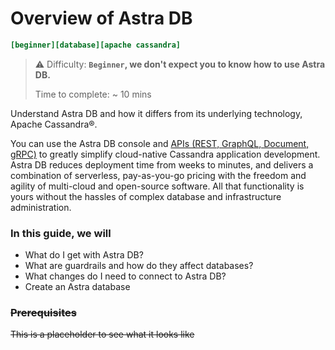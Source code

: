 # Overview of Astra DB
```ini
[beginner][database][apache cassandra]
```

> ⚠️ Difficulty: **`Beginner`, we don't expect you to know how to use Astra DB.**
>
> Time to complete: ~ 10 mins

Understand Astra DB and how it differs from its underlying technology, Apache Cassandra®.

You can use the Astra DB console and [APIs (REST, GraphQL, Document, gRPC)] to greatly simplify cloud-native Cassandra application development. Astra DB reduces deployment time from weeks to minutes, and delivers a combination of serverless, pay-as-you-go pricing with the freedom and agility of multi-cloud and open-source software. All that functionality is yours without the hassles of complex database and infrastructure administration.

### In this guide, we will
- What do I get with Astra DB?
- What are guardrails and how do they affect databases?
- What changes do I need to connect to Astra DB?
- Create an Astra database

### ~~Prerequisites~~
~~This is a placeholder to see what it looks like~~

[APIs (REST, GraphQL, Document, gRPC)]: (https://docs.datastax.com/en/astra-serverless/docs/develop/developing.html)